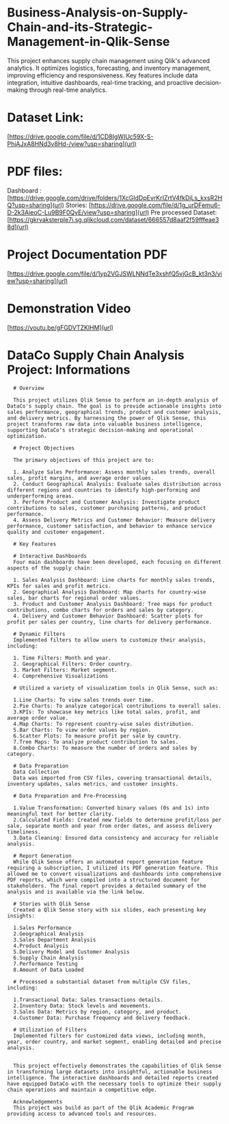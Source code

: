 # Business-Analysis-on-Supply-Chain-and-its-Strategic-Management-in-Qlik-Sense
This project enhances supply chain management using Qlik's advanced analytics. It optimizes logistics, forecasting, and inventory management, improving efficiency and responsiveness. Key features include data integration, intuitive dashboards, real-time tracking, and proactive decision-making through real-time analytics.

# Dataset Link:
[https://drive.google.com/file/d/1CD8IgWIUc59X-S-PhjAJxA8HNd3v8Hd-/view?usp=sharing](url)

# PDF files: 
Dashboard : [https://drive.google.com/drive/folders/1XcGIdDpEvrKrIZrtV4fkDjLs_kxsR2HQ?usp=sharing](url)
Stories: [https://drive.google.com/file/d/1g_urDFemu6-D-2k3AieoC-Lu9B9F0QyE/view?usp=sharing](url)
Pre processed Dataset: [https://gkrvaksterple7i.sg.qlikcloud.com/dataset/666557d8aaf2f59fffeae38d](url)

# Project Documentation PDF
[https://drive.google.com/file/d/1yp2VGJSWLNNdTe3xshfQ5vjGcB_kt3n3/view?usp=sharing](url)

# Demonstration Video
[https://youtu.be/gFGDVTZKlHM](url)


# DataCo Supply Chain Analysis Project: Informations

      # Overview
      
      This project utilizes Qlik Sense to perform an in-depth analysis of DataCo's supply chain. The goal is to provide actionable insights into sales performance, geographical trends, product and customer analysis, and delivery metrics. By harnessing the power of Qlik Sense, this project transforms raw data into valuable business intelligence, supporting DataCo's strategic decision-making and operational optimization.
      
      # Project Objectives
      
      The primary objectives of this project are to:
      
      1. Analyze Sales Performance: Assess monthly sales trends, overall sales, profit margins, and average order values.
      2. Conduct Geographical Analysis: Evaluate sales distribution across different regions and countries to identify high-performing and underperforming areas.
      3. Perform Product and Customer Analysis: Investigate product contributions to sales, customer purchasing patterns, and product performance.
      4. Assess Delivery Metrics and Customer Behavior: Measure delivery performance, customer satisfaction, and behavior to enhance service quality and customer engagement.
      
      # Key Features
      
      # Interactive Dashboards
      Four main dashboards have been developed, each focusing on different aspects of the supply chain:
      
      1. Sales Analysis Dashboard: Line charts for monthly sales trends, KPIs for sales and profit metrics.
      2. Geographical Analysis Dashboard: Map charts for country-wise sales, bar charts for regional order values.
      3. Product and Customer Analysis Dashboard: Tree maps for product contributions, combo charts for orders and sales by category.
      4. Delivery and Customer Behavior Dashboard: Scatter plots for profit per sales per country, line charts for delivery performance.
      
      # Dynamic Filters
      Implemented filters to allow users to customize their analysis, including:
      
      1. Time Filters: Month and year.
      2. Geographical Filters: Order country.
      3. Market Filters: Market segment.
      4. Comprehensive Visualizations
      
      # Utilized a variety of visualization tools in Qlik Sense, such as:
      
      1.Line Charts: To view sales trends over time.
      2.Pie Charts: To analyze categorical contributions to overall sales.
      3.KPIs: To showcase key metrics like total sales, profit, and average order value.
      4.Map Charts: To represent country-wise sales distribution.
      5.Bar Charts: To view order values by region.
      6.Scatter Plots: To measure profit per sale by country.
      7.Tree Maps: To analyze product contribution to sales.
      8.Combo Charts: To measure the number of orders and sales by category.
      
      # Data Preparation
      Data Collection
      Data was imported from CSV files, covering transactional details, inventory updates, sales metrics, and customer insights.
      
      # Data Preparation and Pre-Processing
      
      1.Value Transformation: Converted binary values (0s and 1s) into meaningful text for better clarity.
      2.Calculated Fields: Created new fields to determine profit/loss per sale, separate month and year from order dates, and assess delivery timeliness.
      3.Data Cleaning: Ensured data consistency and accuracy for reliable analysis.
      
      # Report Generation
      While Qlik Sense offers an automated report generation feature requiring a subscription, I utilized its PDF generation feature. This allowed me to convert visualizations and dashboards into comprehensive PDF reports, which were compiled into a structured document for stakeholders. The final report provides a detailed summary of the analysis and is available via the link below.
      
      # Stories with Qlik Sense
      Created a Qlik Sense story with six slides, each presenting key insights:
      
      1.Sales Performance
      2.Geographical Analysis
      3.Sales Department Analysis
      4.Product Analysis
      5.Delivery Model and Customer Analysis
      6.Supply Chain Analysis
      7.Performance Testing
      8.Amount of Data Loaded
      
      # Processed a substantial dataset from multiple CSV files, including:
      
      1.Transactional Data: Sales transactions details.
      2.Inventory Data: Stock levels and movements.
      3.Sales Data: Metrics by region, category, and product.
      4.Customer Data: Purchase frequency and delivery feedback.
      
      # Utilization of Filters
      Implemented filters for customized data views, including month, year, order country, and market segment, enabling detailed and precise analysis.
      
      
      This project effectively demonstrates the capabilities of Qlik Sense in transforming large datasets into insightful, actionable business intelligence. The interactive dashboards and detailed reports created have equipped DataCo with the necessary tools to optimize their supply chain operations and maintain a competitive edge.
      
      Acknowledgements
      This project was build as part of the Qlik Academic Program providing access to advanced tools and resources.
